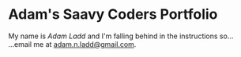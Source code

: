 # Adam's Saavy Coders Portfolio



My name is *Adam Ladd* and I'm falling behind in the instructions so...
...email me at adam.n.ladd@gmail.com.
